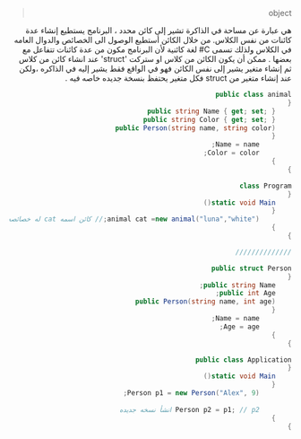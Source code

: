 <div dir="rtl">

> object

هي عبارة عن مساحة في الذاكرة تشير إلى كائن محدد ، البرنامج يستطيع إنشاء عدة كائنات من نفس الكلاس.
من خلال الكائن أستطيع الوصول الى الخصائص والدوال العامه في الكلاس ولذلك تسمى C# لغة كائنية لأن البرنامج مكون من عدة كائنات تتفاعل مع بعضها .
ممكن أن يكون الكائن من كلاس او ستركت 'struct'
عند انشاء كائن من كلاس ثم إنشاء متغير يشير إلى نفس الكائن فهو في الواقع فقط يشير إليه في الذاكره ،ولكن عند إنشاء متغير من struct فكل متغير يحتفظ بنسخة جديده خاصه فيه .

<div>

```C#
public class animal
{
    public string Name { get; set; }
    public string Color { get; set; }
    public Person(string name, string color)
    {
        Name = name;
        Color = color;
    }
}

class Program
{
    static void Main()
    {
        animal cat =new animal("luna","white");// كائن اسمه cat له خصائصه الخاصة فيه 
    }
}

//////////////

public struct Person
{
    public string Name;
    public int Age;
    public Person(string name, int age)
    {
        Name = name;
        Age = age;
    }
}

public class Application
{
    static void Main()
    {
        Person p1 = new Person("Alex", 9);
        
        Person p2 = p1; // p2 انشأ نسخه جديده
    }
}

```